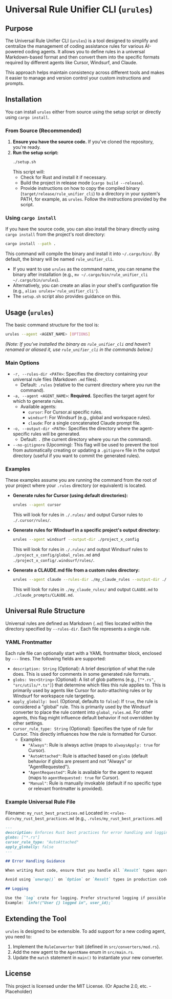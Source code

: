 # Universal Rule Unifier CLI (`urules`)

## Purpose

The Universal Rule Unifier CLI (`urules`) is a tool designed to simplify and centralize the management of coding assistance rules for various AI-powered coding agents. It allows you to define rules in a universal Markdown-based format and then convert them into the specific formats required by different agents like Cursor, Windsurf, and Claude.

This approach helps maintain consistency across different tools and makes it easier to manage and version control your custom instructions and prompts.

## Installation

You can install `urules` either from source using the setup script or directly using `cargo install`.

### From Source (Recommended)

1.  **Ensure you have the source code.** If you've cloned the repository, you're ready.
2.  **Run the setup script:**
    ```bash
    ./setup.sh
    ```
    This script will:
    *   Check for Rust and install it if necessary.
    *   Build the project in release mode (`cargo build --release`).
    *   Provide instructions on how to copy the compiled binary (`target/release/rule_unifier_cli`) to a directory in your system's PATH, for example, as `urules`. Follow the instructions provided by the script.

### Using `cargo install`

If you have the source code, you can also install the binary directly using `cargo install` from the project's root directory:

```bash
cargo install --path .
```

This command will compile the binary and install it into `~/.cargo/bin/`. By default, the binary will be named `rule_unifier_cli`. 
*   If you want to use `urules` as the command name, you can rename the binary after installation (e.g., `mv ~/.cargo/bin/rule_unifier_cli ~/.cargo/bin/urules`).
*   Alternatively, you can create an alias in your shell's configuration file (e.g., `alias urules='rule_unifier_cli'`).
*   The `setup.sh` script also provides guidance on this.

## Usage (`urules`)

The basic command structure for the tool is:

```bash
urules --agent <AGENT_NAME> [OPTIONS]
```
*(Note: If you've installed the binary as `rule_unifier_cli` and haven't renamed or aliased it, use `rule_unifier_cli` in the commands below.)*

### Main Options

*   `-r, --rules-dir <PATH>`: Specifies the directory containing your universal rule files (Markdown `.md` files).
    *   Default: `.rules` (relative to the current directory where you run the command).
*   `-a, --agent <AGENT_NAME>`: **Required.** Specifies the target agent for which to generate rules.
    *   Available agents:
        *   `cursor`: For Cursor.ai specific rules.
        *   `windsurf`: For Windsurf (e.g., global and workspace rules).
        *   `claude`: For a single concatenated Claude prompt file.
*   `-o, --output-dir <PATH>`: Specifies the directory where the agent-specific rules will be generated.
    *   Default: `.` (the current directory where you run the command).
*   `--no-gitignore` (Upcoming): This flag will be used to prevent the tool from automatically creating or updating a `.gitignore` file in the output directory (useful if you want to commit the generated rules).

### Examples

These examples assume you are running the command from the root of your project where your `.rules` directory (or equivalent) is located.

*   **Generate rules for Cursor (using default directories):**
    ```bash
    urules --agent cursor
    ```
    This will look for rules in `./.rules/` and output Cursor rules to `./.cursor/rules/`.

*   **Generate rules for Windsurf in a specific project's output directory:**
    ```bash
    urules --agent windsurf --output-dir ./project_x_config
    ```
    This will look for rules in `./.rules/` and output Windsurf rules to `./project_x_config/global_rules.md` and `./project_x_config/.windsurf/rules/`.

*   **Generate a CLAUDE.md file from a custom rules directory:**
    ```bash
    urules --agent claude --rules-dir ./my_claude_rules --output-dir ./claude_prompts
    ```
    This will look for rules in `./my_claude_rules/` and output `CLAUDE.md` to `./claude_prompts/CLAUDE.md`.

## Universal Rule Structure

Universal rules are defined as Markdown (`.md`) files located within the directory specified by `--rules-dir`. Each file represents a single rule.

### YAML Frontmatter

Each rule file can optionally start with a YAML frontmatter block, enclosed by `---` lines. The following fields are supported:

*   `description: String` (Optional): A brief description of what the rule does. This is used for comments in some generated rule formats.
*   `globs: Vec<String>` (Optional): A list of glob patterns (e.g., `["*.rs", "src/utils/*.ts"]`) that determine which files this rule applies to. This is primarily used by agents like Cursor for auto-attaching rules or by Windsurf for workspace rule targeting.
*   `apply_globally: bool` (Optional, defaults to `false`): If `true`, the rule is considered a "global" rule. This is primarily used by the Windsurf converter to place the rule content into `global_rules.md`. For other agents, this flag might influence default behavior if not overridden by other settings.
*   `cursor_rule_type: String` (Optional): Specifies the type of rule for Cursor. This directly influences how the rule is formatted for Cursor.
    *   Examples:
        *   `"Always"`: Rule is always active (maps to `alwaysApply: true` for Cursor).
        *   `"AutoAttached"`: Rule is attached based on `globs` (default behavior if globs are present and not "Always" or "AgentRequested").
        *   `"AgentRequested"`: Rule is available for the agent to request (maps to `agentRequested: true` for Cursor).
        *   `"Manual"`: Rule is manually invokable (default if no specific type or relevant frontmatter is provided).

### Example Universal Rule File

Filename: `my_rust_best_practices.md`
Located in: `<rules-dir>/my_rust_best_practices.md` (e.g., `.rules/my_rust_best_practices.md`)

```markdown
---
description: Enforces Rust best practices for error handling and logging.
globs: ["*.rs"]
cursor_rule_type: "AutoAttached"
apply_globally: false 
---

## Error Handling Guidance

When writing Rust code, ensure that you handle all `Result` types appropriately. Use `?` for propagating errors within functions that return `Result`. For errors that should terminate the program or be handled at a higher level, consider using `expect()` with a descriptive message or proper error logging.

Avoid using `unwrap()` on `Option` or `Result` types in production code unless you can absolutely guarantee that the value is present.

## Logging

Use the `log` crate for logging. Prefer structured logging if possible.
Example: `info!("User {} logged in", user_id);`
```

## Extending the Tool

`urules` is designed to be extensible. To add support for a new coding agent, you need to:

1.  Implement the `RuleConverter` trait (defined in `src/converters/mod.rs`).
2.  Add the new agent to the `AgentName` enum in `src/main.rs`.
3.  Update the `match` statement in `main()` to instantiate your new converter.

## License

This project is licensed under the MIT License. (Or Apache 2.0, etc. - Placeholder)
